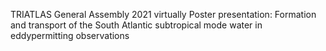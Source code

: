 

TRIATLAS General Assembly 2021 virtually
Poster presentation: Formation and transport of the South Atlantic subtropical mode water in eddypermitting observations
